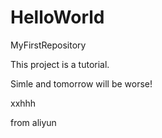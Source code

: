 # HelloWorld
MyFirstRepository

This project is a tutorial.

Simle and tomorrow will be worse!

xxhhh


from aliyun
